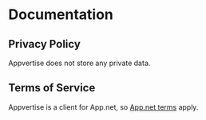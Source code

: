 # Documentation


## Privacy Policy

Appvertise does not store any private data.

## Terms of Service

Appvertise is a client for App.net, so [App.net terms](https://account.app.net/legal/terms/) apply.
